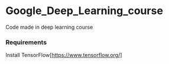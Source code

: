 # Google_Deep_Learning_course
Code made in deep learning course

### Requirements ###
Install TensorFlow[https://www.tensorflow.org/]
